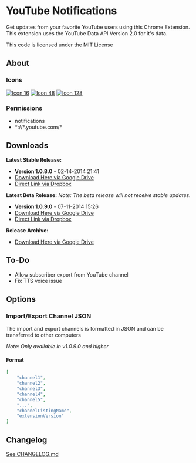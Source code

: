 # YouTube Notifications #

Get updates from your favorite YouTube users using this Chrome Extension. This extension uses the YouTube Data API Version 2.0 for it's data.

This code is licensed under the MIT License

## About

### Icons
[![Icon 16](https://raw.githubusercontent.com/Wassup789/Youtube-Notifications/master/img/16.png)](https://raw.githubusercontent.com/Wassup789/Youtube-Notifications/master/img/16.png)
[![Icon 48](https://raw.githubusercontent.com/Wassup789/Youtube-Notifications/master/img/48.png)](https://raw.githubusercontent.com/Wassup789/Youtube-Notifications/master/img/48.png)
[![Icon 128](https://raw.githubusercontent.com/Wassup789/Youtube-Notifications/master/img/128.png)](https://raw.githubusercontent.com/Wassup789/Youtube-Notifications/master/img/128.png)

### Permissions
 - notifications
 - \*://\*.youtube.com/\*

## Downloads


**Latest Stable Release:**

 - **Version 1.0.8.0** - 02-14-2014 21:41
 - [Download Here via Google Drive][Dld_Latest_GD]
 - [Direct Link via Dropbox][Dld_Latest_DB]

**Latest Beta Release:**
*Note: The beta release will not receive stable updates.*

 - **Version 1.0.9.0** -  07-11-2014 15:26
 - [Download Here via Google Drive][Dld_Beta_GD]
 - [Direct Link via Dropbox][Dld_Beta_DB]

**Release Archive:**

 - [Download Here via Google Drive][Dld_Archive]

## To-Do
 * Allow subscriber export from YouTube channel
 * Fix TTS voice issue

## Options

### Import/Export Channel JSON
The import and export channels is formatted in JSON and can be transferred to other computers

*Note: Only available in v1.0.9.0 and higher*

#### Format
```json
[
    "channel1",
    "channel2",
    "channel3",
    "channel4",
    "channel5",
    "...",
    "channelListingName",
    "extensionVersion"
]
```

## Changelog
[See CHANGELOG.md][CLog.md]


  [Dld_Latest_GD]: https://drive.google.com/open?id=0B_WfQfUn7IraaDVlU2lyZVdNSEk&authuser=0
  [Dld_Latest_DB]: https://dl.dropboxusercontent.com/u/14210090/Youtube%20Notifications/Youtube_Notifications_v1.0.8.crx
  [Dld_Beta_GD]: https://drive.google.com/file/d/0B_WfQfUn7IracmNDY2xkQ3hHZkE/edit?usp=sharing
  [Dld_Beta_DB]: https://dl.dropboxusercontent.com/u/14210090/Youtube%20Notifications/beta/Youtube_Notifications_v1.0.9.crx
  [Dld_Archive]: https://drive.google.com/folderview?id=0B_WfQfUn7IracnBjX205T3V6NlE&usp=sharing
  
  [CLog.md]: https://github.com/Wassup789/Youtube-Notifications/blob/master/CHANGELOG.md
